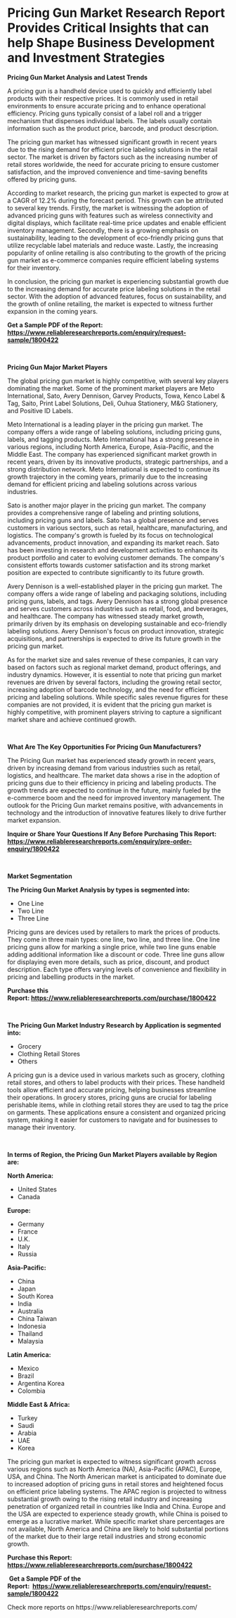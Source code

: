 <p><h1>Pricing Gun Market Research Report Provides Critical Insights that can help Shape Business Development and Investment Strategies</h1></p><p><strong>Pricing Gun Market Analysis and Latest Trends</strong></p>
<p><p>A pricing gun is a handheld device used to quickly and efficiently label products with their respective prices. It is commonly used in retail environments to ensure accurate pricing and to enhance operational efficiency. Pricing guns typically consist of a label roll and a trigger mechanism that dispenses individual labels. The labels usually contain information such as the product price, barcode, and product description.</p><p>The pricing gun market has witnessed significant growth in recent years due to the rising demand for efficient price labeling solutions in the retail sector. The market is driven by factors such as the increasing number of retail stores worldwide, the need for accurate pricing to ensure customer satisfaction, and the improved convenience and time-saving benefits offered by pricing guns.</p><p>According to market research, the pricing gun market is expected to grow at a CAGR of 12.2% during the forecast period. This growth can be attributed to several key trends. Firstly, the market is witnessing the adoption of advanced pricing guns with features such as wireless connectivity and digital displays, which facilitate real-time price updates and enable efficient inventory management. Secondly, there is a growing emphasis on sustainability, leading to the development of eco-friendly pricing guns that utilize recyclable label materials and reduce waste. Lastly, the increasing popularity of online retailing is also contributing to the growth of the pricing gun market as e-commerce companies require efficient labeling systems for their inventory.</p><p>In conclusion, the pricing gun market is experiencing substantial growth due to the increasing demand for accurate price labeling solutions in the retail sector. With the adoption of advanced features, focus on sustainability, and the growth of online retailing, the market is expected to witness further expansion in the coming years.</p></p>
<p><strong>Get a Sample PDF of the Report:&nbsp; <a href="https://www.reliableresearchreports.com/enquiry/request-sample/1800422">https://www.reliableresearchreports.com/enquiry/request-sample/1800422</a></strong></p>
<p>&nbsp;</p>
<p><strong>Pricing Gun Major Market Players</strong></p>
<p><p>The global pricing gun market is highly competitive, with several key players dominating the market. Some of the prominent market players are Meto International, Sato, Avery Dennison, Garvey Products, Towa, Kenco Label & Tag, Saito, Print Label Solutions, Deli, Ouhua Stationery, M&G Stationery, and Positive ID Labels.</p><p>Meto International is a leading player in the pricing gun market. The company offers a wide range of labeling solutions, including pricing guns, labels, and tagging products. Meto International has a strong presence in various regions, including North America, Europe, Asia-Pacific, and the Middle East. The company has experienced significant market growth in recent years, driven by its innovative products, strategic partnerships, and a strong distribution network. Meto International is expected to continue its growth trajectory in the coming years, primarily due to the increasing demand for efficient pricing and labeling solutions across various industries.</p><p>Sato is another major player in the pricing gun market. The company provides a comprehensive range of labeling and printing solutions, including pricing guns and labels. Sato has a global presence and serves customers in various sectors, such as retail, healthcare, manufacturing, and logistics. The company's growth is fueled by its focus on technological advancements, product innovation, and expanding its market reach. Sato has been investing in research and development activities to enhance its product portfolio and cater to evolving customer demands. The company's consistent efforts towards customer satisfaction and its strong market position are expected to contribute significantly to its future growth.</p><p>Avery Dennison is a well-established player in the pricing gun market. The company offers a wide range of labeling and packaging solutions, including pricing guns, labels, and tags. Avery Dennison has a strong global presence and serves customers across industries such as retail, food, and beverages, and healthcare. The company has witnessed steady market growth, primarily driven by its emphasis on developing sustainable and eco-friendly labeling solutions. Avery Dennison's focus on product innovation, strategic acquisitions, and partnerships is expected to drive its future growth in the pricing gun market.</p><p>As for the market size and sales revenue of these companies, it can vary based on factors such as regional market demand, product offerings, and industry dynamics. However, it is essential to note that pricing gun market revenues are driven by several factors, including the growing retail sector, increasing adoption of barcode technology, and the need for efficient pricing and labeling solutions. While specific sales revenue figures for these companies are not provided, it is evident that the pricing gun market is highly competitive, with prominent players striving to capture a significant market share and achieve continued growth.</p></p>
<p>&nbsp;</p>
<p><strong>What Are The Key Opportunities For Pricing Gun Manufacturers?</strong></p>
<p><p>The Pricing Gun market has experienced steady growth in recent years, driven by increasing demand from various industries such as retail, logistics, and healthcare. The market data shows a rise in the adoption of pricing guns due to their efficiency in pricing and labeling products. The growth trends are expected to continue in the future, mainly fueled by the e-commerce boom and the need for improved inventory management. The outlook for the Pricing Gun market remains positive, with advancements in technology and the introduction of innovative features likely to drive further market expansion.</p></p>
<p><strong>Inquire or Share Your Questions If Any Before Purchasing This Report: <a href="https://www.reliableresearchreports.com/enquiry/pre-order-enquiry/1800422">https://www.reliableresearchreports.com/enquiry/pre-order-enquiry/1800422</a></strong></p>
<p>&nbsp;</p>
<p><strong>Market Segmentation</strong></p>
<p><strong>The Pricing Gun Market Analysis by types is segmented into:</strong></p>
<p><ul><li>One Line</li><li>Two Line</li><li>Three Line</li></ul></p>
<p><p>Pricing guns are devices used by retailers to mark the prices of products. They come in three main types: one line, two line, and three line. One line pricing guns allow for marking a single price, while two line guns enable adding additional information like a discount or code. Three line guns allow for displaying even more details, such as price, discount, and product description. Each type offers varying levels of convenience and flexibility in pricing and labelling products in the market.</p></p>
<p><strong>Purchase this Report:&nbsp;<a href="https://www.reliableresearchreports.com/purchase/1800422">https://www.reliableresearchreports.com/purchase/1800422</a></strong></p>
<p>&nbsp;</p>
<p><strong>The Pricing Gun Market Industry Research by Application is segmented into:</strong></p>
<p><ul><li>Grocery</li><li>Clothing Retail Stores</li><li>Others</li></ul></p>
<p><p>A pricing gun is a device used in various markets such as grocery, clothing retail stores, and others to label products with their prices. These handheld tools allow efficient and accurate pricing, helping businesses streamline their operations. In grocery stores, pricing guns are crucial for labeling perishable items, while in clothing retail stores they are used to tag the price on garments. These applications ensure a consistent and organized pricing system, making it easier for customers to navigate and for businesses to manage their inventory.</p></p>
<p>&nbsp;</p>
<p><strong>In terms of Region, the Pricing Gun Market Players available by Region are:</strong></p>
<p>
    <p> <strong> North America: </strong>
        <ul>
            <li>United States</li>
            <li>Canada</li>
        </ul>
        </p> 
    <p> <strong> Europe: </strong>
        <ul>
            <li>Germany</li>
            <li>France</li>
            <li>U.K.</li>
            <li>Italy</li>
            <li>Russia</li>
        </ul>
        </p> 
    <p> <strong> Asia-Pacific: </strong>
        <ul>
            <li>China</li>
            <li>Japan</li>
            <li>South Korea</li>
            <li>India</li>
            <li>Australia</li>
            <li>China Taiwan</li>
            <li>Indonesia</li>
            <li>Thailand</li>
            <li>Malaysia</li>
        </ul>
        </p> 
    <p> <strong> Latin America: </strong>
        <ul>
            <li>Mexico</li>
            <li>Brazil</li>
            <li>Argentina Korea</li>
            <li>Colombia</li>
        </ul>
        </p> 
    <p> <strong> Middle East & Africa: </strong>
        <ul>
            <li>Turkey</li>
            <li>Saudi</li>
            <li>Arabia</li>
            <li>UAE</li>
            <li>Korea</li>
        </ul>
    </p>
    </p>
<p><p>The pricing gun market is expected to witness significant growth across various regions such as North America (NA), Asia-Pacific (APAC), Europe, USA, and China. The North American market is anticipated to dominate due to increased adoption of pricing guns in retail stores and heightened focus on efficient price labeling systems. The APAC region is projected to witness substantial growth owing to the rising retail industry and increasing penetration of organized retail in countries like India and China. Europe and the USA are expected to experience steady growth, while China is poised to emerge as a lucrative market. While specific market share percentages are not available, North America and China are likely to hold substantial portions of the market due to their large retail industries and strong economic growth.</p></p>
<p><strong>Purchase this Report: <a href="https://www.reliableresearchreports.com/purchase/1800422">https://www.reliableresearchreports.com/purchase/1800422</a></strong></p>
<p>&nbsp;<strong>Get a Sample PDF of the Report:&nbsp;&nbsp;<a href="https://www.reliableresearchreports.com/enquiry/request-sample/1800422">https://www.reliableresearchreports.com/enquiry/request-sample/1800422</a></strong></p>
<p><strong></strong></p>
<p>Check more reports on https://www.reliableresearchreports.com/</p>